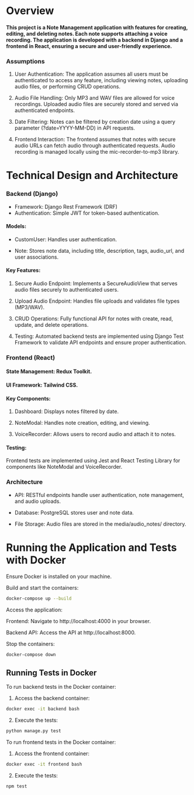 # Overview

#### This project is a Note Management application with features for creating, editing, and deleting notes. Each note supports attaching a voice recording. The application is developed with a backend in Django and a frontend in React, ensuring a secure and user-friendly experience.

### Assumptions

1. User Authentication: 
The application assumes all users must be authenticated to access any feature, including viewing notes, uploading audio files, or performing CRUD operations.

2. Audio File Handling:
Only MP3 and WAV files are allowed for voice recordings.
Uploaded audio files are securely stored and served via authenticated endpoints.

3. Date Filtering:
Notes can be filtered by creation date using a query parameter (?date=YYYY-MM-DD) in API requests.

4. Frontend Interaction:
The frontend assumes that notes with secure audio URLs can fetch audio through authenticated requests.
Audio recording is managed locally using the mic-recorder-to-mp3 library.

# Technical Design and Architecture

### Backend (Django)

- Framework: Django Rest Framework (DRF)
- Authentication: Simple JWT for token-based authentication.

#### Models: 
- CustomUser: Handles user authentication.

- Note: Stores note data, including title, description, tags, audio_url, and user associations.

#### Key Features: 
1. Secure Audio Endpoint:
Implements a SecureAudioView that serves audio files securely to authenticated users.

2. Upload Audio Endpoint:
Handles file uploads and validates file types (MP3/WAV).

3. CRUD Operations:
Fully functional API for notes with create, read, update, and delete operations.

4. Testing:
Automated backend tests are implemented using Django Test Framework to validate API endpoints and ensure proper authentication.

### Frontend (React)

#### State Management: Redux Toolkit.

#### UI Framework: Tailwind CSS.

#### Key Components: 
1. Dashboard:
Displays notes filtered by date.

2. NoteModal:
Handles note creation, editing, and viewing.

3. VoiceRecorder:
Allows users to record audio and attach it to notes.

#### Testing:
Frontend tests are implemented using Jest and React Testing Library for components like NoteModal and VoiceRecorder.

### Architecture

- API:
RESTful endpoints handle user authentication, note management, and audio uploads.

- Database:
PostgreSQL stores user and note data.

- File Storage:
Audio files are stored in the media/audio_notes/ directory.


# Running the Application and Tests with Docker

Ensure Docker is installed on your machine.

Build and start the containers:

```bash
docker-compose up --build
```
Access the application:

Frontend: Navigate to http://localhost:4000 in your browser.

Backend API: Access the API at http://localhost:8000.

Stop the containers:

```bash
docker-compose down
```

## Running Tests in Docker
To run backend tests in the Docker container:

1. Access the backend container:
```bash
docker exec -it backend bash
```
2. Execute the tests:
```bash
python manage.py test
```

To run frontend tests in the Docker container:

1. Access the frontend container:
```bash
docker exec -it frontend bash
```

2. Execute the tests:
```bash
npm test
```